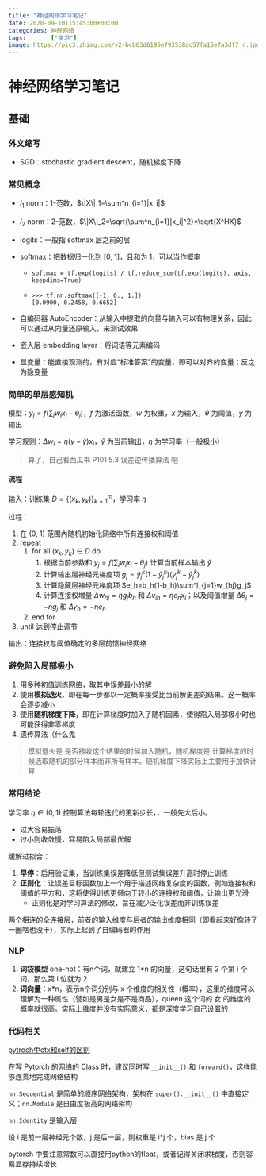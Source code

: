 ```yaml
---
title: "神经网络学习笔记"
date: 2020-09-10T15:45:00+08:00
categories: 神经网络
tags:		["学习"]
image: https://pic3.zhimg.com/v2-bcb63d6195e793538ac57fa15e7a3df7_r.jpg
---
```


# 神经网络学习笔记

## 基础

### 外文缩写

- SGD：stochastic gradient descent，随机梯度下降

### 常见概念

- $l_1$ norm：1-范数，$\|X\|_1=\sum^n_{i=1}|x_i|$
- $l_2$ norm：2-范数，$\|X\|_2=\sqrt{\sum^n_{i=1}|x_i|^2}=\sqrt{X^HX}$
- logits：一般指 softmax 层之前的层
- softmax：把数据归一化到 [0, 1]，且和为 1，可以当作概率
  - `softmax = tf.exp(logits) / tf.reduce_sum(tf.exp(logits), axis, keepdims=True)`
  - ```
    >>> tf.nn.softmax([-1, 0., 1.])
    [0.0900, 0.2458, 0.6652]
    ```

- 自编码器 AutoEncoder：从输入中提取的向量与输入可以有物理关系，因此可以通过从向量还原输入，来测试效果
- 嵌入层 embedding layer：将词语等元素编码
- 显变量：能直接观测的，有对应“标准答案”的变量，即可以对齐的变量；反之为隐变量

### 简单的单层感知机

模型：$y_j=f(\sum_iw_ix_i-\theta_j)$，$f$ 为激活函数，$w$ 为权重，$x$ 为输入，$\theta$ 为阈值，$y$ 为输出

学习规则：$\Delta{w_i}=\eta(y-\hat{y})x_i$，$\hat{y}$ 为当前输出，$\eta$ 为学习率（一般极小）

> 算了，自己看西瓜书 P101 5.3 误差逆传播算法 吧

#### 流程

输入：训练集 $D=\{(x_k,y_k)\}^m_{k=1}$，学习率 $\eta$

过程：
1. 在 (0, 1) 范围內随机初始化网络中所有连接权和阈值
2. repeat
   1. for all $(x_k,y_k)\in{D}$ do
      1. 根据当前参数和 $y_j=f(\sum_iw_ix_i-\theta_j)$ 计算当前样本输出 $\hat{y}$
      2. 计算输出层神经元梯度项 $g_j=\hat{y}^k_j(1-\hat{y}^k_j)(y^k_j-\hat{y}^k_j)$
      3. 计算隐藏层神经元梯度项 $e_h=b_h(1-b_h)\sum^l_{j=1}w_{hj}g_j$
      4. 计算连接权增量 $\Delta{w_{hj}}=\eta{g_j}b_h$ 和 $\Delta{v_{ih}}=\eta{e_h}x_i$；以及阈值增量 $\Delta{\theta_j}=-\eta{g_j}$ 和 $\Delta{\gamma_h}=-\eta{e_h}$
   2. end for
3. until 达到停止调节

输出：连接权与阈值确定的多层前馈神经网络

### 避免陷入局部极小

1. 用多种初值训练网络，取其中误差最小的解
2. 使用**模拟退火**，即在每一步都以一定概率接受比当前解更差的结果。这一概率会逐步减小
3. 使用**随机梯度下降**，即在计算梯度时加入了随机因素，使得陷入局部极小时也可能获得非零梯度
4. 遗传算法（什么鬼

> 模拟退火是 是否接收这个结果的时候加入随机，随机梯度是 计算梯度的时候选取随机的部分样本而非所有样本。随机梯度下降实际上主要用于加快计算

### 常用结论

学习率 $\eta\in(0,1)$ 控制算法每轮迭代的更新步长，，一般先大后小。
- 过大容易振荡
- 过小则收敛慢，容易陷入局部最优解

缓解过拟合：
1. **早停**：启用验证集，当训练集误差降低但测试集误差升高时停止训练
2. **正则化**：让误差目标函数加上一个用于描述网络复杂度的函数，例如连接权和阈值的平方和，这将使得训练更倾向于较小的连接权和阈值，让输出更光滑
   - 正则化是对学习算法的修改，旨在减少泛化误差而非训练误差

两个相连的全连接层，前者的输入维度与后者的输出维度相同（即看起来好像转了一圈啥也没干），实际上起到了自编码器的作用

### NLP

1. **词袋模型** one-hot：有n个词，就建立 1*n 的向量，这句话里有 2 个第 i 个词，那么第 i 位就为 2
2. **词向量**：x*n，表示n个词分别与 x 个维度的相关性（概率），这里的维度可以理解为一种属性（譬如是男是女是不是商品），queen 这个词的 女 的维度的概率就很高。实际上维度并没有实际意义，都是深度学习自己设置的

### 代码相关

[pytroch中ctx和self的区别](https://blog.csdn.net/littlehaes/article/details/103828130)

在写 Pytorch 的网络的 Class 时，建议同时写 `__init__()` 和 `forward()`，这样能够连贯地完成网络结构

`nn.Sequential` 是简单的顺序网络架构，架构在 `super().__init__()`  中直接定义；`nn.Module` 是自由度极高的网络架构

`nn.Identity` 是输入层

设 i 是前一层神经元个数，j 是后一层，则权重是 i*j 个，bias 是 j 个

pytorch 中要注意常数可以直接用python的float，或者记得关闭求梯度，否则容易显存持续增长
